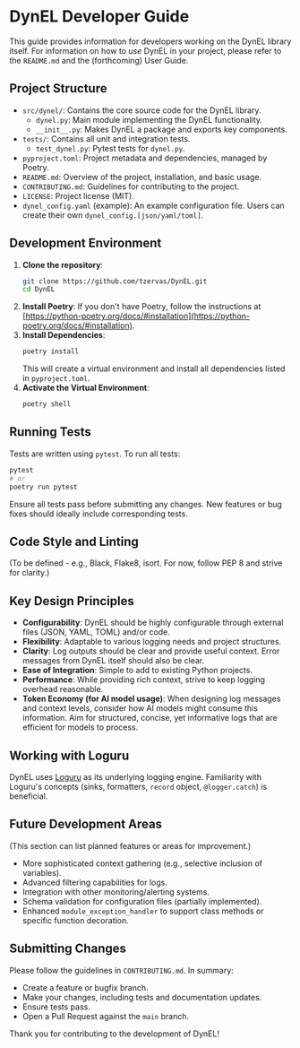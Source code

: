 # DynEL Developer Guide

This guide provides information for developers working on the DynEL library itself. For information on how to *use* DynEL in your project, please refer to the `README.md` and the (forthcoming) User Guide.

## Project Structure

-   `src/dynel/`: Contains the core source code for the DynEL library.
    -   `dynel.py`: Main module implementing the DynEL functionality.
    -   `__init__.py`: Makes DynEL a package and exports key components.
-   `tests/`: Contains all unit and integration tests.
    -   `test_dynel.py`: Pytest tests for `dynel.py`.
-   `pyproject.toml`: Project metadata and dependencies, managed by Poetry.
-   `README.md`: Overview of the project, installation, and basic usage.
-   `CONTRIBUTING.md`: Guidelines for contributing to the project.
-   `LICENSE`: Project license (MIT).
-   `dynel_config.yaml` (example): An example configuration file. Users can create their own `dynel_config.[json/yaml/toml]`.

## Development Environment

1.  **Clone the repository**:
    ```bash
    git clone https://github.com/tzervas/DynEL.git
    cd DynEL
    ```
2.  **Install Poetry**: If you don't have Poetry, follow the instructions at [https://python-poetry.org/docs/#installation](https://python-poetry.org/docs/#installation).
3.  **Install Dependencies**:
    ```bash
    poetry install
    ```
    This will create a virtual environment and install all dependencies listed in `pyproject.toml`.
4.  **Activate the Virtual Environment**:
    ```bash
    poetry shell
    ```

## Running Tests

Tests are written using `pytest`. To run all tests:

```bash
pytest
# or
poetry run pytest
```

Ensure all tests pass before submitting any changes. New features or bug fixes should ideally include corresponding tests.

## Code Style and Linting

(To be defined - e.g., Black, Flake8, isort. For now, follow PEP 8 and strive for clarity.)

## Key Design Principles

-   **Configurability**: DynEL should be highly configurable through external files (JSON, YAML, TOML) and/or code.
-   **Flexibility**: Adaptable to various logging needs and project structures.
-   **Clarity**: Log outputs should be clear and provide useful context. Error messages from DynEL itself should also be clear.
-   **Ease of Integration**: Simple to add to existing Python projects.
-   **Performance**: While providing rich context, strive to keep logging overhead reasonable.
-   **Token Economy (for AI model usage)**: When designing log messages and context levels, consider how AI models might consume this information. Aim for structured, concise, yet informative logs that are efficient for models to process.

## Working with Loguru

DynEL uses [Loguru](https://github.com/Delgan/loguru) as its underlying logging engine. Familiarity with Loguru's concepts (sinks, formatters, `record` object, `@logger.catch`) is beneficial.

## Future Development Areas

(This section can list planned features or areas for improvement.)

-   More sophisticated context gathering (e.g., selective inclusion of variables).
-   Advanced filtering capabilities for logs.
-   Integration with other monitoring/alerting systems.
-   Schema validation for configuration files (partially implemented).
-   Enhanced `module_exception_handler` to support class methods or specific function decoration.

## Submitting Changes

Please follow the guidelines in `CONTRIBUTING.md`. In summary:

-   Create a feature or bugfix branch.
-   Make your changes, including tests and documentation updates.
-   Ensure tests pass.
-   Open a Pull Request against the `main` branch.

Thank you for contributing to the development of DynEL!
